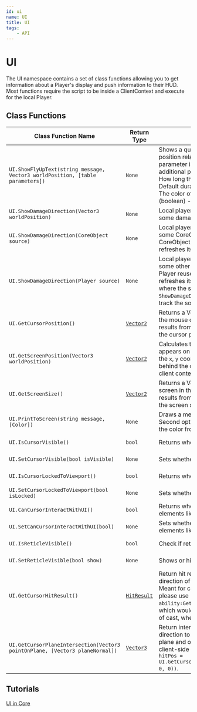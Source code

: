 ```yaml
---
id: ui
name: UI
title: UI
tags:
    - API
---
```


# UI

The UI namespace contains a set of class functions allowing you to get information about a Player's display and push information to their HUD. Most functions require the script to be inside a ClientContext and execute for the local Player.

## Class Functions

| Class Function Name | Return Type | Description | Tags |
| -------------- | ----------- | ----------- | ---- |
| `UI.ShowFlyUpText(string message, Vector3 worldPosition, [table parameters])` | `None` | Shows a quick text on screen that tracks its position relative to a world position. The last parameter is an optional table containing additional parameters: duration (Number) - How long the text should remain on the screen. Default duration is 0.5 seconds; color (Color) - The color of the Text. Default is white; isBig (boolean) - When true, larger text is used. | Client-Only |
| `UI.ShowDamageDirection(Vector3 worldPosition)` | `None` | Local player sees an arrow pointing towards some damage source. Lasts for 5 seconds. | Client-Only |
| `UI.ShowDamageDirection(CoreObject source)` | `None` | Local player sees an arrow pointing towards some CoreObject. Multiple calls with the same CoreObject reuse the same UI indicator, but refreshes its duration. | Client-Only |
| `UI.ShowDamageDirection(Player source)` | `None` | Local player sees an arrow pointing towards some other Player. Multiple calls with the same Player reuse the same UI indicator, but refreshes its duration. The arrow points to where the source was at the moment `ShowDamageDirection` is called and does not track the source Player's movements. | Client-Only |
| `UI.GetCursorPosition()` | [`Vector2`](vector2.md) | Returns a Vector2 with the `x`, `y` coordinates of the mouse cursor on the screen. Only gives results from a client context. May return `nil` if the cursor position cannot be determined. | None |
| `UI.GetScreenPosition(Vector3 worldPosition)` | [`Vector2`](vector2.md) | Calculates the location that worldPosition appears on the screen. Returns a Vector2 with the `x`, `y` coordinates, or `nil` if worldPosition is behind the camera. Only gives results from a client context. | None |
| `UI.GetScreenSize()` | [`Vector2`](vector2.md) | Returns a Vector2 with the size of the Player's screen in the `x`, `y` coordinates. Only gives results from a client context. May return `nil` if the screen size cannot be determined. | None |
| `UI.PrintToScreen(string message, [Color])` | `None` | Draws a message on the corner of the screen. Second optional Color parameter can change the color from the default white. | Client-Only |
| `UI.IsCursorVisible()` | `bool` | Returns whether the cursor is visible. | Client-Only |
| `UI.SetCursorVisible(bool isVisible)` | `None` | Sets whether the cursor is visible. | Client-Only |
| `UI.IsCursorLockedToViewport()` | `bool` | Returns whether to lock cursor in viewport. | Client-Only |
| `UI.SetCursorLockedToViewport(bool isLocked)` | `None` | Sets whether to lock cursor in viewport. | Client-Only |
| `UI.CanCursorInteractWithUI()` | `bool` | Returns whether the cursor can interact with UI elements like buttons. | Client-Only |
| `UI.SetCanCursorInteractWithUI(bool)` | `None` | Sets whether the cursor can interact with UI elements like buttons. | Client-Only |
| `UI.IsReticleVisible()` | `bool` | Check if reticle is visible. | Client-Only |
| `UI.SetReticleVisible(bool show)` | `None` | Shows or hides the reticle for the Player. | Client-Only |
| `UI.GetCursorHitResult()` | [`HitResult`](hitresult.md) | Return hit result from local client's view in direction of the Projected cursor position. Meant for client-side use only, for Ability cast, please use `ability:GetTargetData():GetHitPosition()`, which would contain cursor hit position at time of cast, when in top-down camera mode. | Client-Only |
| `UI.GetCursorPlaneIntersection(Vector3 pointOnPlane, [Vector3 planeNormal])` | [`Vector3`](vector3.md) | Return intersection from local client's camera direction to given plane, specified by point on plane and optionally its normal. Meant for client-side use only. Example usage: `local hitPos = UI.GetCursorPlaneIntersection(Vector3.New(0, 0, 0))`. | Client-Only |

## Tutorials

[UI in Core](../tutorials/ui_reference.md)
